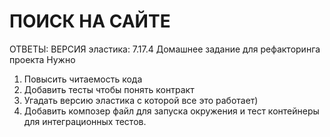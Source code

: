 # ПОИСК НА САЙТЕ


ОТВЕТЫ:
ВЕРСИЯ эластика: 7.17.4
Домашнее задание для рефакторинга проекта
Нужно
  1. Повысить читаемость кода
  2. Добавить тесты чтобы понять контракт
  3. Угадать версию эластика с которой все это работает) 
  4. Добавить композер файл для запуска окружения и тест контейнеры для интеграционных тестов.
